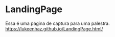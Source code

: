 # LandingPage
Essa é uma pagina de captura para uma palestra.
 https://lukeenhaz.github.io/LandingPage.html/
